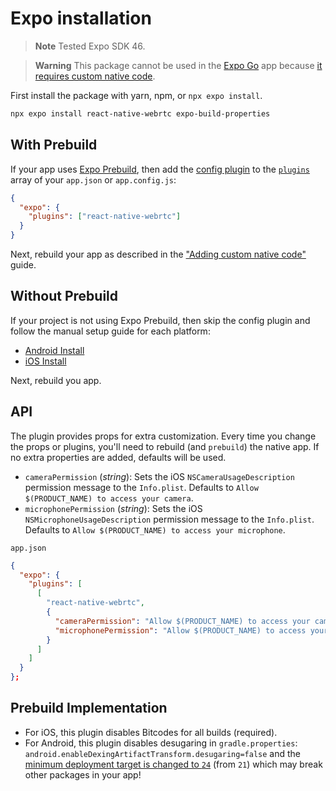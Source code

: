 # Expo installation

> **Note** Tested Expo SDK 46.

> **Warning** This package cannot be used in the [Expo Go](https://expo.dev/expo-go) app because [it requires custom native code](https://docs.expo.io/workflow/customizing/).

First install the package with yarn, npm, or `npx expo install`.

```sh
npx expo install react-native-webrtc expo-build-properties
```

## With Prebuild

If your app uses [Expo Prebuild](https://docs.expo.dev/workflow/prebuild/), then add the [config plugin](https://docs.expo.io/guides/config-plugins/) to the [`plugins`](https://docs.expo.io/versions/latest/config/app/#plugins) array of your `app.json` or `app.config.js`:

```json
{
  "expo": {
    "plugins": ["react-native-webrtc"]
  }
}
```

Next, rebuild your app as described in the ["Adding custom native code"](https://docs.expo.io/workflow/customizing/) guide.

## Without Prebuild

If your project is not using Expo Prebuild, then skip the config plugin and follow the manual setup guide for each platform:

- [Android Install](./AndroidInstallation.md)
- [iOS Install](./iOSInstallation.md)

Next, rebuild you app.

## API

The plugin provides props for extra customization. Every time you change the props or plugins, you'll need to rebuild (and `prebuild`) the native app. If no extra properties are added, defaults will be used.

- `cameraPermission` (_string_): Sets the iOS `NSCameraUsageDescription` permission message to the `Info.plist`. Defaults to `Allow $(PRODUCT_NAME) to access your camera`.
- `microphonePermission` (_string_): Sets the iOS `NSMicrophoneUsageDescription` permission message to the `Info.plist`. Defaults to `Allow $(PRODUCT_NAME) to access your microphone`.

`app.json`

```json
{
  "expo": {
    "plugins": [
      [
        "react-native-webrtc",
        {
          "cameraPermission": "Allow $(PRODUCT_NAME) to access your camera",
          "microphonePermission": "Allow $(PRODUCT_NAME) to access your microphone",
        }
      ]
    ]
  }
};
```

## Prebuild Implementation

- For iOS, this plugin disables Bitcodes for all builds (required).
- For Android, this plugin disables desugaring in `gradle.properties`: `android.enableDexingArtifactTransform.desugaring=false` and the [minimum deployment target is changed to `24`](https://github.com/react-native-webrtc/react-native-webrtc/issues/720#issuecomment-552374206) (from `21`) which may break other packages in your app!

